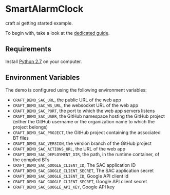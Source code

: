 # SmartAlarmClock

craft ai getting started example.

To begin with, take a look at the [dedicated guide](http://doc.craft.ai/master/getting_started/index.html).

## Requirements ##

Install [Python 2.7](https://www.python.org) on your computer.

## Environment Variables ##

The demo is configured using the following environment variables:

- `CRAFT_DEMO_SAC_URL`, the public URL of the web app
- `CRAFT_DEMO_SAC_WS_URL`, the websocket URL of the web app
- `CRAFT_DEMO_SAC_PORT`, the port to which the web app servers listens
- `CRAFT_DEMO_SAC_USER`, the GitHub namespace hosting the GitHub project (either the GitHub username or the organization name to which the project belongs)
- `CRAFT_DEMO_SAC_PROJECT`, the GitHub project containing the associated BT files
- `CRAFT_DEMO_SAC_VERSION`, the version branch of the GitHub project
- `CRAFT_DEMO_SAC_ACTIONS_URL`, the URL of the web app
- `CRAFT_DEMO_SAC_DEPLOYMENT_DIR`, the path, in the runtime container, of the compiled BTs
- `CRAFT_DEMO_SAC_GOOGLE_CLIENT_ID`, The SAC application ID
- `CRAFT_DEMO_SAC_GOOGLE_CLIENT_SECRET`, The SAC application secret
- `CRAFT_DEMO_SAC_GOOGLE_CLIENT_ID`, Google API client id
- `CRAFT_DEMO_SAC_GOOGLE_CLIENT_SECRET`, Google API client secret
- `CRAFT_DEMO_SAC_GOOGLE_API_KEY`, Google API key
